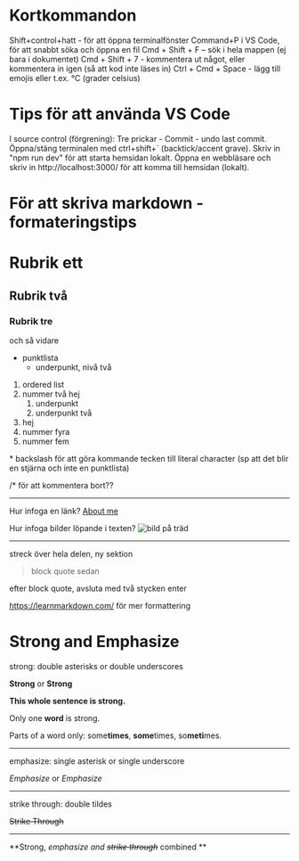 # Kortkommandon

Shift+control+hatt - för att öppna terminalfönster
Command+P i VS Code, för att snabbt söka och öppna en fil
Cmd + Shift + F – sök i hela mappen (ej bara i dokumentet)
Cmd + Shift + 7 - kommentera ut något, eller kommentera in igen (så att kod inte läses in)
Ctrl + Cmd + Space - lägg till emojis eller t.ex. ℃ (grader celsius)

# Tips för att använda VS Code

I source control (förgrening): Tre prickar - Commit - undo last commit.
Öppna/stäng terminalen med ctrl+shift+` (backtick/accent grave).
Skriv in "npm run dev" för att starta hemsidan lokalt. Öppna en webbläsare och skriv in http://localhost:3000/ för att komma till hemsidan (lokalt).

# För att skriva markdown - formateringstips

# Rubrik ett

## Rubrik två

### Rubrik tre

och så vidare

-   punktlista
    -   underpunkt, nivå två

1. ordered list
2. nummer två hej
    1. underpunkt
    2. underpunkt två
3. hej
4. nummer fyra
5. nummer fem

\* backslash för att göra kommande tecken till literal character (sp att det blir en stjärna och inte en punktlista)

/\* för att kommentera bort??

---

Hur infoga en länk? [About me](https://saranewmountain.earth/about-me)

Hur infoga bilder löpande i texten? ![bild på träd](http://www.takepart.com/sites/default/files/tree-promo.jpg)

---

streck över hela delen, ny sektion

> block quote
> sedan

efter block quote, avsluta med två stycken enter

https://learnmarkdown.com/ för mer formattering

# Strong and Emphasize

strong: double asterisks or double underscores

**Strong** or **Strong**

**This whole sentence is strong.**

Only one **word** is strong.

Parts of a word only:
some**times**, **some**times, so**meti**mes.

---

emphasize: single asterisk or single underscore

_Emphasize_ or _Emphasize_

---

strike through: double tildes

~~Strike Through~~

---

**Strong, _emphasize and ~~strike through~~_ combined **
